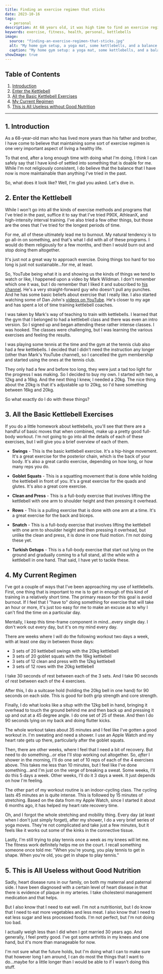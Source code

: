```yaml
---
title: Finding an exercise regimen that sticks
date: 2023-10-16
tags:
  - personal
description: At 68 years old, it was high time to find an exercise regimen that I could stick with...at least for a while.
keywords: exercise, fitness, health, personal, kettlebells
image:
  source: "finding-an-exercise-regimen-that-sticks.jpg"
  alt: "My home gym setup, a yoga mat, some kettlebells, and a balance cushion"
  caption: "My home gym setup: a yoga mat, some kettlebells, and a balance cushion"
showImage: true
---
```


## Table of Contents

<div class='toc'>

1. [Introduction](#section1)
2. [Enter the Kettlebell](#section2)
3. [All the Basic Kettlebell Exercises](#section3)
4. [My Current Regimen](#section4)
5. [This is All Useless without Good Nutrition](#section5)

</div>

---

<section id='section1'></section>

## 1. Introduction

As a 68-year-old man who has lived more years than his father and brother, I have come to believe that maintaining some sort of exercise regimen is one very important aspect of living a healthy life.

To that end, after a long enough time with doing what I'm doing, I think I can safely say that I have kind-of settled into something that is doable for me. While I'm not religiously consistent, I do believe that the balance that I have now is more maintainable than anything I've tried in the past.

So, what does it look like? Well, I'm glad you asked. Let's dive in.

<section id='section2'></section>

## 2. Enter the Kettlebell

While I won't go into all the kinds of exercise methods and programs that I've tried in the past, suffice it to say that I've tried P90X, AthleanX, and high-intensity interval training. I've also tried a few other things, but those are the ones that I've tried for the longest periods of time.

For me, all of these ultimately lead me to burnout. My natural tendency is to go all-in on something, and that's what I did with all of these programs. I would do them religiously for a few months, and then I would burn out and stop doing them altogether.

It's just not a great way to approach exercise. Doing things too hard for too long is just not sustainable...for me, at least.

So, YouTube being what it is and showing us the kinds of things we tend to watch or like, I happened upon a video by Mark Wildman. I don't remember which one it was, but I do remember that I liked it and subscribed to [his channel](https://www.youtube.com/@MarkWildman). He's a very straight-forward guy who doesn't pull any punches. And he has some basic beliefs about exercise that I really like. I also started watching some of Dan John's [videos on YouTube](https://www.youtube.com/@DanJohnStrengthCoach). He's closer to my age and has spent a lot of time training kettlebell coaches.

I was taken by Mark's way of teaching to train with kettlebells. I learned that the gym that I belonged to had a kettlebell class and there was even an intro version. So I signed up and began attending these rather intense classes. I was hooked. The classes were challenging, but I was learning the various exercises and feeling the results.

I was playing some tennis at the time and the gym at the tennis club also had a few kettlebells. I decided that I didn't need the instruction any longer (other than Mark's YouTube channel), so I cancelled the gym membership and started using the ones at the tennis club.

They only had a few and before too long, they were just a tad too light for the progress I was making. So I decided to buy my own. I started with two, a 12kg and a 16kg. And the next thing I knew, I needed a 20kg. The nice thing about the 20kg is that it's adjustable up to 20kg, so I'd have something between 16kg and 20kg.

So what exactly do I do with these things?

<section id='section3'></section>

## 3. All the Basic Kettlebell Exercises

If you do a little homework about kettlebells, you'll see that there are a handful of basic moves that when combined, make up a pretty good full-body workout. I'm not going to go into all the details of each of these exercises, but I will give you a brief overview of each of them.

- **Swings** - This is the basic kettlebell exercise. It's a hip-hinge movement. It's a great exercise for the posterior chain, which is the back of your body. It's also a great cardio exercise, depending on how long, or how many reps you do.

- **Goblet Squats** - This is a squatting movement that is done while holding the kettlebell in front of you. It's a great exercise for the quads and glutes. It's also a great core exercise.

- **Clean and Press** - This is a full-body exercise that involves lifting the kettlebell with one arm to shoulder height and then pressing it overhead.

- **Rows** - This is a pulling exercise that is done with one arm at a time. It's a great exercise for the back and biceps.

- **Snatch** - This is a full-body exercise that involves lifting the kettlebell with one arm to shoulder height and then pressing it overhead, but unlike the clean and press, it is done in one fluid motion. I'm not doing these yet.

- **Turkish Getups** - This is a full-body exercise that start out lying on the ground and gradually coming to a full stand, all the while with a kettlebell in one hand. That said, I have yet to tackle these.

<section id='section4'></section>

## 4. My Current Regimen

I've got a couple of ways that I've been approaching my use of kettlebells. First, one thing that is important to me is to get in enough of this kind of training in a relatively short time. The primary reason for this goal is avoid burnout. If I feel that I "have to" doing something for exercise that will take an hour or more, it's just too easy for me to make an excuse as to why I can't find the time on a particular day.

Mentally, I keep this time-frame component in mind...every single day. I don't work out every day, but it's on my mind every day.

There are weeks where I will do the following workout two days a week, with at least one day in between those days:

- 3 sets of 20 kettlebell swings with the 20kg kettlebell
- 3 sets of 20 goblet squats with the 16kg kettlebell
- 3 sets of 12 clean and press with the 12kg kettlebell
- 3 sets of 12 rows with the 20kg kettlebell

I take 30 seconds of rest between each of the 3 sets. And I take 90 seconds of rest between each of the 4 exercises.

After this, I do a suitcase hold (holding the 20kg bell in one hand) for 90 seconds on each side. This is good for both grip strength and core strength.

Finally, I do what looks like a situp with the 12kg bell in hand, bringing it overhead to touch the ground behind me and then back up and pressing it up and out at a 45 degree angle. I do one set of 25 of these. And then I do 90 seconds lying on my back and doing flutter kicks.

The whole workout takes about 35 minutes and I feel like I've gotten a good workout in. I'm sweating and need a shower. I use an Apple Watch and my heart rate gets up there, particularly after the goblet squats.

Then, there are other weeks, where I feel that I need a bit of recovery. But need to do something...or else I'll stop working out altogether. So, _after_ I shower in the morning, I'll do one set of 10 reps of each of the 4 exercises above. This takes me less than 10 minutes, but I feel like I've done something...and I'm just on the verge of breaking a sweat. Some weeks, I'll do this 5 days a week. Other weeks, I'll do it 3 days a week. It just depends on how I'm feeling.

The other part of my workout routine is an indoor-cycling class. The cycling lasts 45 minutes an is quite intense. This is followed by 15 minutes of stretching. Based on the data from my Apple Watch, since I started it about 6 months ago, it has helped my heart rate recovery time.

Oh, and I forgot the whole stretching and mobility thing. Every day (at least when I don't just simply forget), after my shower, I do a very brief series of yoga moves. They're not complicated and take just a few minutes, but it feels like it works out some of the kinks in the connective tissue.

Lastly, I'm still trying to play tennis once a week as my knees will let me. The fitness work definitely helps me on the court. I recall something someone once told me: "When you're young, you play tennis to get in shape. When you're old, you get in shape to play tennis."

<section id='section5'></section>

## 5. This is All Useless without Good Nutrition

Sadly, heart disease runs in our family, on both my maternal and paternal side. I have been diagnosed with a certain level of heart disease in that there is evidence of plaque in my arteries. I take cholesterol management medication and that helps.

But I also know that I need to eat well. I'm not a nutritionist, but I do know that I need to eat more vegetables and less meat. I also know that I need to eat less sugar and less processed foods. I'm not perfect, but I'm not doing too bad.

I actually weigh less than I did when I got married 30 years ago. And generally, I feel pretty good. I've got some arthritis in my knees and one hand, but it's more than manageable for now.

I'm not sure what the future holds, but I'm doing what I can to make sure that however long I am around, I can do most the things that I want to do...maybe for a little longer than I would be able to if I wasn't doing this stuff.
